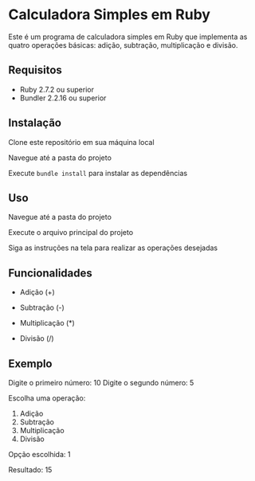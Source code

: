 # Calculadora Simples em Ruby
Este é um programa de calculadora simples em Ruby que implementa as quatro operações básicas: adição, subtração, multiplicação e divisão.

## Requisitos

- Ruby 2.7.2 ou superior
- Bundler 2.2.16 ou superior

## Instalação
Clone este repositório em sua máquina local

Navegue até a pasta do projeto

Execute `bundle install` para instalar as dependências

## Uso
Navegue até a pasta do projeto

Execute o arquivo principal do projeto

Siga as instruções na tela para realizar as operações desejadas

## Funcionalidades
- Adição (+)

- Subtração (-)

- Multiplicação (*)

- Divisão (/)

## Exemplo
Digite o primeiro número: 10
Digite o segundo número: 5

Escolha uma operação:
1. Adição
2. Subtração
3. Multiplicação
4. Divisão

Opção escolhida: 1

Resultado: 15